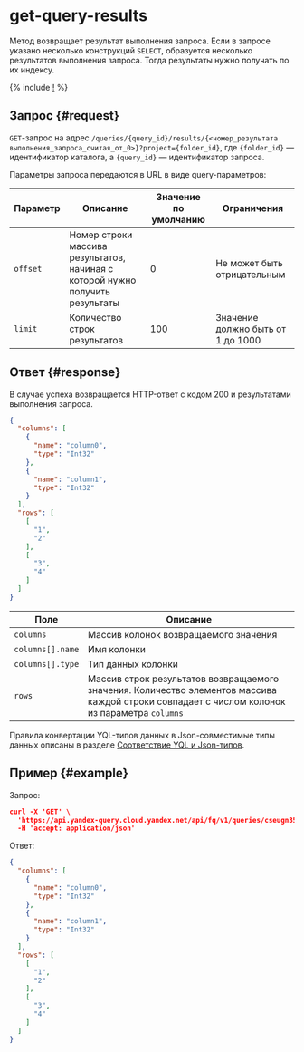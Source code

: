 # get-query-results

Метод возвращает результат выполнения запроса. Если в запросе указано несколько конструкций `SELECT`, образуется несколько результатов выполнения запроса. Тогда результаты нужно получать по их индексу.

{% include [!](../../_includes/api-common.md) %}

## Запрос {#request}

`GET`-запрос на адрес `/queries/{query_id}/results/{<номер_результата выполнения_запроса_считая_от_0>}?project={folder_id}`, где `{folder_id}` — идентификатор каталога, а `{query_id}` — идентификатор запроса.

Параметры запроса передаются в URL в виде query-параметров:

| Параметр | Описание | Значение по умолчанию | Ограничения |
| ----- | ----- | ----- | ----- |
| `offset` | Номер строки массива результатов, начиная с которой нужно получить результаты | 0 | Не может быть отрицательным |
| `limit` | Количество строк результатов | 100 | Значение должно быть от 1 до 1000 |

## Ответ {#response}

В случае успеха возвращается HTTP-ответ с кодом 200 и результатами выполнения запроса.

```json
{
  "columns": [
    {
      "name": "column0",
      "type": "Int32"
    },
    {
      "name": "column1",
      "type": "Int32"
    }    
  ],
  "rows": [
    [
      "1",
      "2"
    ],
    [
      "3",
      "4"
    ]    
  ]
}
```

| Поле | Описание |
| ----- | ----- |
| `columns` | Массив колонок возвращаемого значения |
| `columns[].name` | Имя колонки |
| `columns[].type` | Тип данных колонки |
| `rows` | Массив строк результатов возвращаемого значения. Количество элементов массива каждой строки совпадает с числом колонок из параметра `columns` |

Правила конвертации YQL-типов данных в Json-совместимые типы данных описаны в разделе [Соответствие YQL и Json-типов](../yql-json-conversion-rules.md).

## Пример {#example}

Запрос:

```json
curl -X 'GET' \
  'https://api.yandex-query.cloud.yandex.net/api/fq/v1/queries/cseugn35bc3r5lrmbnt7/results/0?project=b1gaue5b382mmmlolb1k&offset=0&limit=100' \
  -H 'accept: application/json'
```

Ответ:

```json
{
  "columns": [
    {
      "name": "column0",
      "type": "Int32"
    },
    {
      "name": "column1",
      "type": "Int32"
    }    
  ],
  "rows": [
    [
      "1",
      "2"
    ],
    [
      "3",
      "4"
    ]
  ]
}
```
